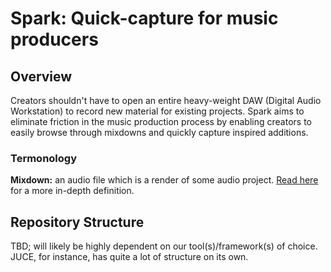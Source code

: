# Spark: Quick-capture for music producers

## Overview
Creators shouldn't have to open an entire heavy-weight DAW (Digital Audio Workstation) to record new material for existing projects. Spark aims to eliminate friction in the music production process by enabling creators to easily browse through mixdowns and quickly capture inspired additions.

### Termonology
**Mixdown:** an audio file which is a render of some audio project. [Read here](https://backtracks.fm/resources/podcast-dictionary/mixdown+of+audio) for a more in-depth definition.

## Repository Structure
TBD; will likely be highly dependent on our tool(s)/framework(s) of choice. JUCE, for instance, has quite a lot of structure on its own.